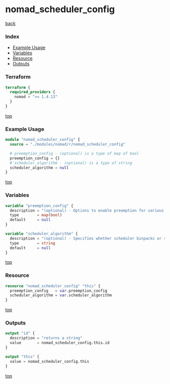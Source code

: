 # nomad_scheduler_config

[back](../nomad.md)

### Index

- [Example Usage](#example-usage)
- [Variables](#variables)
- [Resource](#resource)
- [Outputs](#outputs)

### Terraform

```terraform
terraform {
  required_providers {
    nomad = ">= 1.4.13"
  }
}
```

[top](#index)

### Example Usage

```terraform
module "nomad_scheduler_config" {
  source = "./modules/nomad/r/nomad_scheduler_config"

  # preemption_config - (optional) is a type of map of bool
  preemption_config = {}
  # scheduler_algorithm - (optional) is a type of string
  scheduler_algorithm = null
}
```

[top](#index)

### Variables

```terraform
variable "preemption_config" {
  description = "(optional) - Options to enable preemption for various schedulers."
  type        = map(bool)
  default     = null
}

variable "scheduler_algorithm" {
  description = "(optional) - Specifies whether scheduler binpacks or spreads allocations on available nodes."
  type        = string
  default     = null
}
```

[top](#index)

### Resource

```terraform
resource "nomad_scheduler_config" "this" {
  preemption_config   = var.preemption_config
  scheduler_algorithm = var.scheduler_algorithm
}
```

[top](#index)

### Outputs

```terraform
output "id" {
  description = "returns a string"
  value       = nomad_scheduler_config.this.id
}

output "this" {
  value = nomad_scheduler_config.this
}
```

[top](#index)